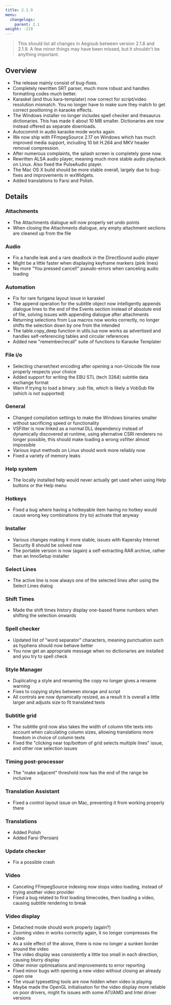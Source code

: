 ```yaml
---
title: 2.1.9
menu:
  changelogs:
    parent: 2.1
weight: -219
---
```


> This should list all changes in Aegisub between version 2.1.8 and 2.1.9. A few minor things may have been missed, but it shouldn't be anything important.

## Overview

+ The release mainly consist of bug-fixes.
+ Completely rewritten SRT parser, much more robust and handles formatting codes much better.
+ Karaskel (and thus kara-templater) now correct for script/video resolution mismatch. You no longer have to make sure they match to get correct positioning in karaoke effects.
+ The Windows installer no longer includes spell checker and thesaurus dictionaries. This has made it about 10 MB smaller. Dictionaries are now instead offered as separate downloads.
+ Autocommit in audio karaoke mode works again.
+ We now ship with FFmpegSource 2.17 on Windows which has much improved media support, including 10 bit H.264 and MKV header removal compression.
+ After numerous complaints, the splash screen is completely gone now.
+ Rewritten ALSA audio player, meaning much more stable audio playback on Linux. Also fixed the PulseAudio player.
+ The Mac OS X build should be more stable overall, largely due to bug-fixes and improvements in wxWidgets.
+ Added translations to Farsi and Polish.

## Details

### Attachments

+ The Attachments dialogue will now properly set undo points
+ When closing the Attachments dialogue, any empty attachment sections are cleaned up from the file

### Audio

+ Fix a handle leak and a rare deadlock in the DirectSound audio player
+ Might be a little faster when displaying keyframe markers (pink lines)
+ No more "You pressed cancel!" pseudo-errors when canceling audio loading

### Automation

+ Fix for rare furigana layout issue in karaskel
+ The append operation for the subtitle object now intelligently appends dialogue lines to the end of the Events section instead of absolute end of file, solving issues with appending dialogue after attachments
+ Returning selections from Lua macros now works correctly, no longer shifts the selection down by one from the intended
+ The table.copy_deep function in utils.lua now works as advertised and handles self-referencing tables and circular references
+ Added new "remember/recall" suite of functions to Karaoke Templater

### File i/o

+ Selecting charset/text encoding after opening a non-Unicode file now properly respects your choice
+ Added support for writing the EBU STL (tech 3264) subtitle data exchange format
+ Warn if trying to load a binary .sub file, which is likely a VobSub file (which is not supported)

### General

+ Changed compilation settings to make the Windows binaries smaller without sacrificing speed or functionality
+ VSFilter is now linked as a normal DLL dependency instead of dynamically discovered at runtime, using alternative CSRI renderers no longer possible, this should make loading a wrong vsfilter almost impossible
+ Various input methods on Linux should work more reliably now
+ Fixed a variety of memory leaks

### Help system

+ The locally installed help would never actually get used when using Help buttons or the Help menu

### Hotkeys

+ Fixed a bug where having a hotkeyable item having no hotkey would cause wrong key combinations (try to) activate that anyway

### Installer

+ Various changes making it more stable, issues with Kapersky Internet Security 8 should be solved now
+ The portable version is now (again) a self-extracting RAR archive, rather than an InnoSetup installer

### Select Lines

+ The active line is now always one of the selected lines after using the Select Lines dialog

### Shift Times

+ Made the shift times history display one-based frame numbers when shifting the selection onwards

### Spell checker

+ Updated list of "word separator" characters, meaning punctuation such as hyphens should now behave better
+ You now get an appropriate message when no dictionaries are installed and you try to spell check

### Style Manager

+ Duplicating a style and renaming the copy no longer gives a rename warning
+ Fixes to copying styles between storage and script
+ All controls are now dynamically resized, as a result it is overall a little larger and adjusts size to fit translated texts

### Subtitle grid

+ The subtitle grid now also takes the width of column title texts into account when calculating column sizes, allowing translations more freedom in choice of column texts
+ Fixed the "clicking near top/bottom of grid selects multiple lines" issue, and other row selection issues

### Timing post-processor

+ The "make adjacent" threshold now has the end of the range be inclusive

### Translation Assistant

+ Fixed a control layout issue on Mac, preventing it from working properly there

### Translations

+ Added Polish
+ Added Farsi (Persian)

### Update checker

+ Fix a possible crash

### Video

+ Canceling FFmpegSource indexing now stops video loading, instead of trying another video provider
+ Fixed a bug related to first loading timecodes, then loading a video, causing subtitle rendering to break

### Video display

+ Detached mode should work properly (again?)
+ Zooming video in works correctly again, it no longer compresses the video
+ As a side effect of the above, there is now no longer a sunken border around the video
+ The video display was consistently a little too small in each direction, causing blurry display
+ Other minor optimisations and improvements to error reporting
+ Fixed minor bugs with opening a new video without closing an already open one
+ The visual typesetting tools are now hidden when video is playing
+ Maybe made the OpenGL initialisation for the video display more reliable on poor drivers, might fix issues with some ATI/AMD and Intel driver versions
